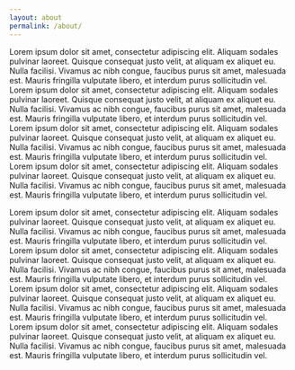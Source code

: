 ```yaml
---
layout: about
permalink: /about/
---
```


Lorem ipsum dolor sit amet, consectetur adipiscing elit. Aliquam sodales pulvinar laoreet. Quisque consequat justo velit, at aliquam ex aliquet eu. Nulla facilisi. Vivamus ac nibh congue, faucibus purus sit amet, malesuada est. Mauris fringilla vulputate libero, et interdum purus sollicitudin vel. Lorem ipsum dolor sit amet, consectetur adipiscing elit. Aliquam sodales pulvinar laoreet. Quisque consequat justo velit, at aliquam ex aliquet eu. Nulla facilisi. Vivamus ac nibh congue, faucibus purus sit amet, malesuada est. Mauris fringilla vulputate libero, et interdum purus sollicitudin vel. Lorem ipsum dolor sit amet, consectetur adipiscing elit. Aliquam sodales pulvinar laoreet. Quisque consequat justo velit, at aliquam ex aliquet eu. Nulla facilisi. Vivamus ac nibh congue, faucibus purus sit amet, malesuada est. Mauris fringilla vulputate libero, et interdum purus sollicitudin vel. Lorem ipsum dolor sit amet, consectetur adipiscing elit. Aliquam sodales pulvinar laoreet. Quisque consequat justo velit, at aliquam ex aliquet eu. Nulla facilisi. Vivamus ac nibh congue, faucibus purus sit amet, malesuada est. Mauris fringilla vulputate libero, et interdum purus sollicitudin vel.

Lorem ipsum dolor sit amet, consectetur adipiscing elit. Aliquam sodales pulvinar laoreet. Quisque consequat justo velit, at aliquam ex aliquet eu. Nulla facilisi. Vivamus ac nibh congue, faucibus purus sit amet, malesuada est. Mauris fringilla vulputate libero, et interdum purus sollicitudin vel. Lorem ipsum dolor sit amet, consectetur adipiscing elit. Aliquam sodales pulvinar laoreet. Quisque consequat justo velit, at aliquam ex aliquet eu. Nulla facilisi. Vivamus ac nibh congue, faucibus purus sit amet, malesuada est. Mauris fringilla vulputate libero, et interdum purus sollicitudin vel. Lorem ipsum dolor sit amet, consectetur adipiscing elit. Aliquam sodales pulvinar laoreet. Quisque consequat justo velit, at aliquam ex aliquet eu. Nulla facilisi. Vivamus ac nibh congue, faucibus purus sit amet, malesuada est. Mauris fringilla vulputate libero, et interdum purus sollicitudin vel. Lorem ipsum dolor sit amet, consectetur adipiscing elit. Aliquam sodales pulvinar laoreet. Quisque consequat justo velit, at aliquam ex aliquet eu. Nulla facilisi. Vivamus ac nibh congue, faucibus purus sit amet, malesuada est. Mauris fringilla vulputate libero, et interdum purus sollicitudin vel.
